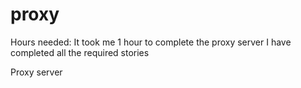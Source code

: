 # proxy
Hours needed: It took me 1 hour to complete the proxy server
I have completed all the required stories

Proxy server
